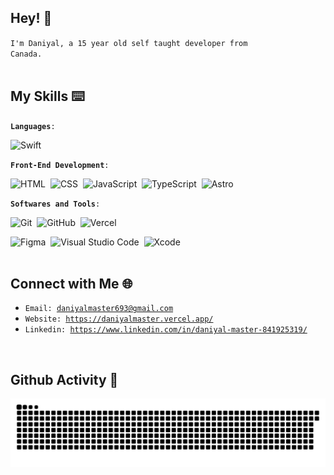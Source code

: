 ## Hey! 👋

<code>I'm Daniyal, a 15 year old self taught developer from Canada.</code>
<br>
<br>

## My Skills ⌨️

<code>**Languages**:</code>

  ![Swift](https://img.shields.io/badge/swift-F54A2A?style=for-the-badge&logo=swift&logoColor=white)&nbsp;
<br>

<code>**Front-End Development**:</code>

  ![HTML](https://img.shields.io/badge/HTML5%20-%23E34F26.svg?style=for-the-badge&logo=html5&logoColor=white)&nbsp;
  ![CSS](https://img.shields.io/badge/CSS%20-%231572B6.svg?style=for-the-badge&logo=css3&logoColor=white)&nbsp;
  ![JavaScript](https://img.shields.io/badge/JavaScript%20-%23F7DF1E.svg?style=for-the-badge&logo=javascript&logoColor=black)&nbsp;
  ![TypeScript](https://img.shields.io/badge/typescript-%23007ACC.svg?style=for-the-badge&logo=typescript&logoColor=white)&nbsp;
   ![Astro](https://img.shields.io/badge/astro-%232C2052.svg?style=for-the-badge&logo=astro&logoColor=white)&nbsp;
<br>
    
<code>**Softwares and Tools**:</code>

  ![Git](https://img.shields.io/badge/git-%23F05033.svg?style=for-the-badge&logo=git&logoColor=white)&nbsp;
  ![GitHub](https://img.shields.io/badge/github-%23121011.svg?style=for-the-badge&logo=github&logoColor=white)&nbsp;
  ![Vercel](https://img.shields.io/badge/vercel-%23000000.svg?style=for-the-badge&logo=vercel&logoColor=white)&nbsp;  
  
  ![Figma](https://img.shields.io/badge/figma-%23F24E1E.svg?style=for-the-badge&logo=figma&logoColor=white)&nbsp;
  ![Visual Studio Code](https://img.shields.io/badge/Visual%20Studio%20Code-0078d7.svg?style=for-the-badge&logo=visual-studio-code&logoColor=white)&nbsp;
  ![Xcode](https://img.shields.io/badge/Xcode-007ACC?style=for-the-badge&logo=Xcode&logoColor=white)&nbsp;
<br>
<br>

## Connect with Me 🌐

- <code>Email: daniyalmaster693@gmail.com</code>
- <code>Website: https://daniyalmaster.vercel.app/</code>
- <code>Linkedin: https://www.linkedin.com/in/daniyal-master-841925319/</code>
<br>

## Github Activity 🍎

<picture>
  <source media="(prefers-color-scheme: dark)" srcset="https://raw.githubusercontent.com/daniyalmaster693/daniyalmaster693/output/github-contribution-grid-snake-dark.svg">
  <source media="(prefers-color-scheme: light)" srcset="https://raw.githubusercontent.com/daniyalmaster693/daniyalmaster693/output/github-contribution-grid-snake.svg">
  <img alt="github contribution grid snake animation" src="https://raw.githubusercontent.com/daniyalmaster693/daniyalmaster693/output/github-contribution-grid-snake.svg">
</picture>

